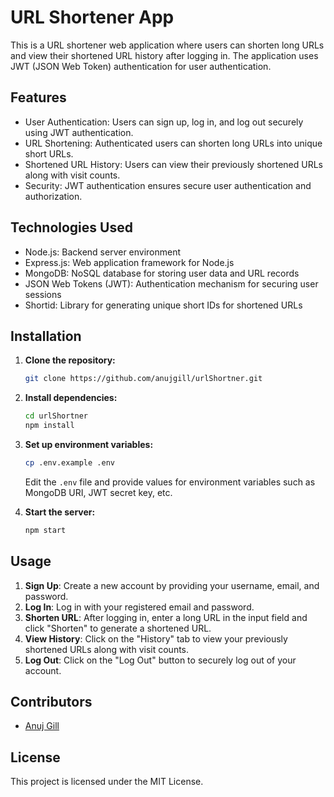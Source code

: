 # URL Shortener App

This is a URL shortener web application where users can shorten long URLs and view their shortened URL history after logging in. The application uses JWT (JSON Web Token) authentication for user authentication.

## Features

- User Authentication: Users can sign up, log in, and log out securely using JWT authentication.
- URL Shortening: Authenticated users can shorten long URLs into unique short URLs.
- Shortened URL History: Users can view their previously shortened URLs along with visit counts.
- Security: JWT authentication ensures secure user authentication and authorization.

## Technologies Used

- Node.js: Backend server environment
- Express.js: Web application framework for Node.js
- MongoDB: NoSQL database for storing user data and URL records
- JSON Web Tokens (JWT): Authentication mechanism for securing user sessions
- Shortid: Library for generating unique short IDs for shortened URLs

## Installation

1. **Clone the repository:**

    ```bash
    git clone https://github.com/anujgill/urlShortner.git
    ```

2. **Install dependencies:**

    ```bash
    cd urlShortner
    npm install
    ```

3. **Set up environment variables:**

    ```bash
    cp .env.example .env
    ```

    Edit the `.env` file and provide values for environment variables such as MongoDB URI, JWT secret key, etc.

4. **Start the server:**

    ```bash
    npm start
    ```

## Usage

1. **Sign Up**: Create a new account by providing your username, email, and password.
2. **Log In**: Log in with your registered email and password.
3. **Shorten URL**: After logging in, enter a long URL in the input field and click "Shorten" to generate a shortened URL.
4. **View History**: Click on the "History" tab to view your previously shortened URLs along with visit counts.
5. **Log Out**: Click on the "Log Out" button to securely log out of your account.

## Contributors

- [Anuj Gill](https://github.com/anujgill)

## License

This project is licensed under the MIT License.



